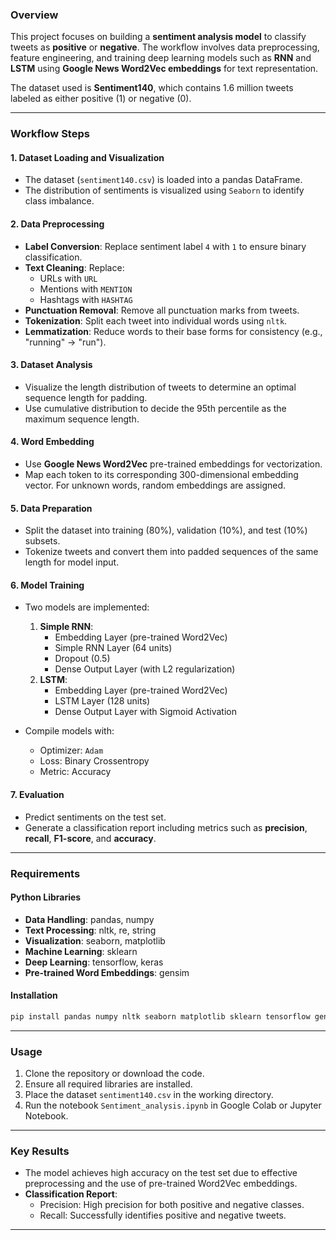 

### **Overview**
This project focuses on building a **sentiment analysis model** to classify tweets as **positive** or **negative**. The workflow involves data preprocessing, feature engineering, and training deep learning models such as **RNN** and **LSTM** using **Google News Word2Vec embeddings** for text representation.

The dataset used is **Sentiment140**, which contains 1.6 million tweets labeled as either positive (1) or negative (0).

---

### **Workflow Steps**

#### 1. **Dataset Loading and Visualization**
   - The dataset (`sentiment140.csv`) is loaded into a pandas DataFrame.
   - The distribution of sentiments is visualized using `Seaborn` to identify class imbalance.

#### 2. **Data Preprocessing**
   - **Label Conversion**: Replace sentiment label `4` with `1` to ensure binary classification.
   - **Text Cleaning**: Replace:
     - URLs with `URL`
     - Mentions with `MENTION`
     - Hashtags with `HASHTAG`
   - **Punctuation Removal**: Remove all punctuation marks from tweets.
   - **Tokenization**: Split each tweet into individual words using `nltk`.
   - **Lemmatization**: Reduce words to their base forms for consistency (e.g., "running" → "run").

#### 3. **Dataset Analysis**
   - Visualize the length distribution of tweets to determine an optimal sequence length for padding.
   - Use cumulative distribution to decide the 95th percentile as the maximum sequence length.

#### 4. **Word Embedding**
   - Use **Google News Word2Vec** pre-trained embeddings for vectorization.
   - Map each token to its corresponding 300-dimensional embedding vector. For unknown words, random embeddings are assigned.

#### 5. **Data Preparation**
   - Split the dataset into training (80%), validation (10%), and test (10%) subsets.
   - Tokenize tweets and convert them into padded sequences of the same length for model input.

#### 6. **Model Training**
   - Two models are implemented:
     1. **Simple RNN**:
        - Embedding Layer (pre-trained Word2Vec)
        - Simple RNN Layer (64 units)
        - Dropout (0.5)
        - Dense Output Layer (with L2 regularization)
     2. **LSTM**:
        - Embedding Layer (pre-trained Word2Vec)
        - LSTM Layer (128 units)
        - Dense Output Layer with Sigmoid Activation

   - Compile models with:
     - Optimizer: `Adam`
     - Loss: Binary Crossentropy
     - Metric: Accuracy

#### 7. **Evaluation**
   - Predict sentiments on the test set.
   - Generate a classification report including metrics such as **precision**, **recall**, **F1-score**, and **accuracy**.

---

### **Requirements**

#### **Python Libraries**
- **Data Handling**: pandas, numpy
- **Text Processing**: nltk, re, string
- **Visualization**: seaborn, matplotlib
- **Machine Learning**: sklearn
- **Deep Learning**: tensorflow, keras
- **Pre-trained Word Embeddings**: gensim

#### **Installation**
```bash
pip install pandas numpy nltk seaborn matplotlib sklearn tensorflow gensim
```

---

### **Usage**

1. Clone the repository or download the code.
2. Ensure all required libraries are installed.
3. Place the dataset `sentiment140.csv` in the working directory.
4. Run the notebook `Sentiment_analysis.ipynb` in Google Colab or Jupyter Notebook.

---

### **Key Results**
- The model achieves high accuracy on the test set due to effective preprocessing and the use of pre-trained Word2Vec embeddings.
- **Classification Report**:
  - Precision: High precision for both positive and negative classes.
  - Recall: Successfully identifies positive and negative tweets.

---


